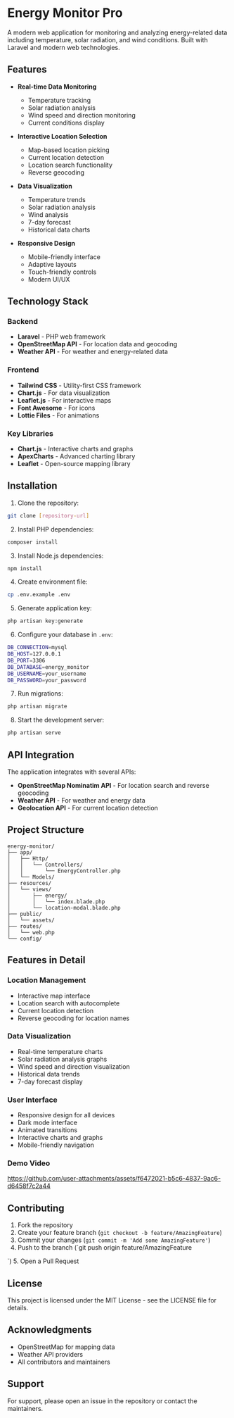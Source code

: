 # Energy Monitor Pro

A modern web application for monitoring and analyzing energy-related data including temperature, solar radiation, and wind conditions. Built with Laravel and modern web technologies.

## Features

- **Real-time Data Monitoring**
  - Temperature tracking
  - Solar radiation analysis
  - Wind speed and direction monitoring
  - Current conditions display

- **Interactive Location Selection**
  - Map-based location picking
  - Current location detection
  - Location search functionality
  - Reverse geocoding

- **Data Visualization**
  - Temperature trends
  - Solar radiation analysis
  - Wind analysis
  - 7-day forecast
  - Historical data charts

- **Responsive Design**
  - Mobile-friendly interface
  - Adaptive layouts
  - Touch-friendly controls
  - Modern UI/UX

## Technology Stack

### Backend
- **Laravel** - PHP web framework
- **OpenStreetMap API** - For location data and geocoding
- **Weather API** - For weather and energy-related data

### Frontend
- **Tailwind CSS** - Utility-first CSS framework
- **Chart.js** - For data visualization
- **Leaflet.js** - For interactive maps
- **Font Awesome** - For icons
- **Lottie Files** - For animations

### Key Libraries
- **Chart.js** - Interactive charts and graphs
- **ApexCharts** - Advanced charting library
- **Leaflet** - Open-source mapping library

## Installation

1. Clone the repository:
```bash
git clone [repository-url]
```

2. Install PHP dependencies:
```bash
composer install
```

3. Install Node.js dependencies:
```bash
npm install
```

4. Create environment file:
```bash
cp .env.example .env
```

5. Generate application key:
```bash
php artisan key:generate
```

6. Configure your database in `.env`:
```bash
DB_CONNECTION=mysql
DB_HOST=127.0.0.1
DB_PORT=3306
DB_DATABASE=energy_monitor
DB_USERNAME=your_username
DB_PASSWORD=your_password
```

7. Run migrations:
```bash
php artisan migrate
```

8. Start the development server:
```bash
php artisan serve
```

## API Integration

The application integrates with several APIs:

- **OpenStreetMap Nominatim API** - For location search and reverse geocoding
- **Weather API** - For weather and energy data
- **Geolocation API** - For current location detection

## Project Structure

```
energy-monitor/
├── app/
│   ├── Http/
│   │   └── Controllers/
│   │       └── EnergyController.php
│   └── Models/
├── resources/
│   └── views/
│       ├── energy/
│       │   └── index.blade.php
│       └── location-modal.blade.php
├── public/
│   └── assets/
├── routes/
│   └── web.php
└── config/
```

## Features in Detail

### Location Management
- Interactive map interface
- Location search with autocomplete
- Current location detection
- Reverse geocoding for location names

### Data Visualization
- Real-time temperature charts
- Solar radiation analysis graphs
- Wind speed and direction visualization
- Historical data trends
- 7-day forecast display

### User Interface
- Responsive design for all devices
- Dark mode interface
- Animated transitions
- Interactive charts and graphs
- Mobile-friendly navigation
  
### Demo Video 
https://github.com/user-attachments/assets/f6472021-b5c6-4837-9ac6-d6458f7c2a44
## Contributing

1. Fork the repository
2. Create your feature branch (`git checkout -b feature/AmazingFeature`)
3. Commit your changes (`git commit -m 'Add some AmazingFeature'`)
4. Push to the branch (`git push origin feature/AmazingFeature



`)
5. Open a Pull Request

## License

This project is licensed under the MIT License - see the LICENSE file for details.

## Acknowledgments

- OpenStreetMap for mapping data
- Weather API providers
- All contributors and maintainers

## Support

For support, please open an issue in the repository or contact the maintainers.
